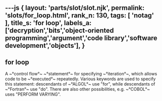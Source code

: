 ---js
{
  layout: 'parts/slot/slot.njk',
  permalink: 'slots/for_loop.html',
  rank_n: 130,
  tags: [ 'notag' ],
  title_s: 'for loop',
  labels_a: ['decryption','bits','object-oriented programming','argument','code library','software development','objects'],
}
---
## for loop

A ~°control flow°~ ~°statement°~ for specifying ~°iteration°~, which allows code to be ~°executed°~ repeatedly. Various keywords are used to specify this statement: descendants of ~°ALGOL°~ use "for", while descendants of ~°Fortran°~ use "do". There are also other possibilities, e.g. ~°COBOL°~ uses "PERFORM VARYING".
